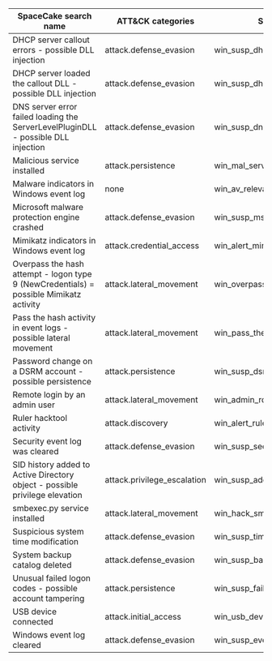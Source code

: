 | SpaceCake search name                                                                  | ATT&CK categories           | Sigma rule name                        |
|----------------------------------------------------------------------------------------|-----------------------------|----------------------------------------|
| DHCP server callout errors - possible DLL injection                                    | attack.defense_evasion      | win_susp_dhcp_config_failed.yml        |
| DHCP server loaded the callout DLL - possible DLL injection                            | attack.defense_evasion      | win_susp_dhcp_config.yml               |
| DNS server error failed loading the ServerLevelPluginDLL - possible DLL injection      | attack.defense_evasion      | win_susp_dns_config.yml                |
| Malicious service installed                                                            | attack.persistence          | win_mal_service_installs.yml           |
| Malware indicators in Windows event log                                                | none                        | win_av_relevant_match.yml              |
| Microsoft malware protection engine crashed                                            | attack.defense_evasion      | win_susp_msmpeng_crash.yml             |
| Mimikatz indicators in Windows event log                                               | attack.credential_access    | win_alert_mimikatz_keywords.yml        |
| Overpass the hash attempt - logon type 9 (NewCredentials) = possible Mimikatz activity | attack.lateral_movement     | win_overpass_the_hash.yml              |
| Pass the hash activity in event logs - possible lateral movement                       | attack.lateral_movement     | win_pass_the_hash.yml                  |
| Password change on a DSRM account - possible persistence                               | attack.persistence          | win_susp_dsrm_password_change.yml      |
| Remote login by an admin user                                                          | attack.lateral_movement     | win_admin_rdp_login.yml                |
| Ruler hacktool activity                                                                | attack.discovery            | win_alert_ruler.yml.                   |
| Security event log was cleared                                                         | attack.defense_evasion      | win_susp_security_eventlog_cleared.yml |
| SID history added to Active Directory object - possible privilege elevation            | attack.privilege_escalation | win_susp_add_sid_history.yml           |
| smbexec.py service installed                                                           | attack.lateral_movement     | win_hack_smbexec.yml                   |
| Suspicious system time modification                                                    | attack.defense_evasion      | win_susp_time_modification.yml         |
| System backup catalog deleted                                                          | attack.defense_evasion      | win_susp_backup_delete.yml             |
| Unusual failed logon codes - possible account tampering                                | attack.persistence          | win_susp_failed_logon_reasons.yml      |
| USB device connected                                                                   | attack.initial_access       | win_usb_device_plugged.yml             |
| Windows event log cleared                                                              | attack.defense_evasion      | win_susp_eventlog_cleared.yml          |

